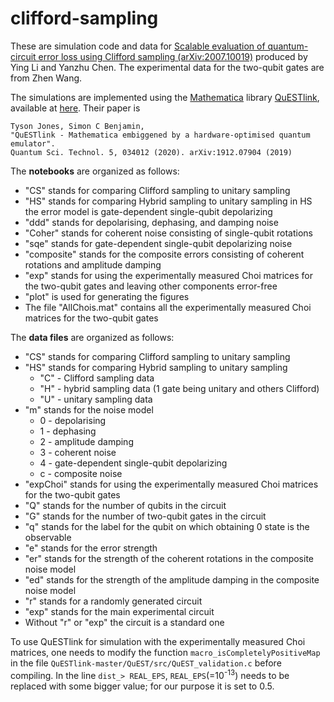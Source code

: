 # clifford-sampling

These are simulation code and data for [Scalable evaluation of quantum-circuit error loss using Clifford sampling (arXiv:2007.10019)](https://arxiv.org/abs/2007.10019) produced by Ying Li and Yanzhu Chen. The experimental data for the two-qubit gates are from Zhen Wang.

The simulations are implemented using the [Mathematica](https://www.wolfram.com/mathematica/) library [QuESTlink](https://questlink.qtechtheory.org/), available at [here](https://github.com/QTechTheory/QuESTLink). Their paper is
```
Tyson Jones, Simon C Benjamin,
"QuESTlink - Mathematica embiggened by a hardware-optimised quantum emulator".
Quantum Sci. Technol. 5, 034012 (2020). arXiv:1912.07904 (2019)
```


The **notebooks** are organized as follows:
- "CS" stands for comparing Clifford sampling to unitary sampling
- "HS" stands for comparing Hybrid sampling to unitary sampling
  in HS the error model is gate-dependent single-qubit depolarizing
- "ddd" stands for depolarising, dephasing, and damping noise
- "Coher" stands for coherent noise consisting of single-qubit rotations
- "sqe" stands for gate-dependent single-qubit depolarizing noise
- "composite" stands for the composite errors consisting of coherent rotations and amplitude damping
- "exp" stands for using the experimentally measured Choi matrices for the two-qubit gates and leaving other components error-free
- "plot" is used for generating the figures
- The file "AllChois.mat" contains all the experimentally measured Choi matrices for the two-qubit gates

The **data files** are organized as follows:
- "CS" stands for comparing Clifford sampling to unitary sampling
- "HS" stands for comparing Hybrid sampling to unitary sampling
  - "C" - Clifford sampling data
  - "H" - hybrid sampling data (1 gate being unitary and others Clifford)
  - "U" - unitary sampling data
- "m" stands for the noise model
  - 0 - depolarising
  - 1 - dephasing
  - 2 - amplitude damping
  - 3 - coherent noise
  - 4 - gate-dependent single-qubit depolarizing
  - c - composite noise
- "expChoi" stands for using the experimentally measured Choi matrices for the two-qubit gates
- "Q" stands for the number of qubits in the circuit
- "G" stands for the number of two-qubit gates in the circuit
- "q" stands for the label for the qubit on which obtaining 0 state is the observable
- "e" stands for the error strength
- "er" stands for the strength of the coherent rotations in the composite noise model
- "ed" stands for the strength of the amplitude damping in the composite noise model
- "r" stands for a randomly generated circuit
- "exp" stands for the main experimental circuit 
- Without "r" or "exp" the circuit is a standard one


To use QuESTlink for simulation with the experimentally measured Choi matrices, one needs to modify the function `macro_isCompletelyPositiveMap` in the file `QuESTlink-master/QuEST/src/QuEST_validation.c` before compiling. In the line `dist_> REAL_EPS`, `REAL_EPS`(=10<sup>-13</sup>) needs to be replaced with some bigger value; for our purpose it is set to 0.5.
